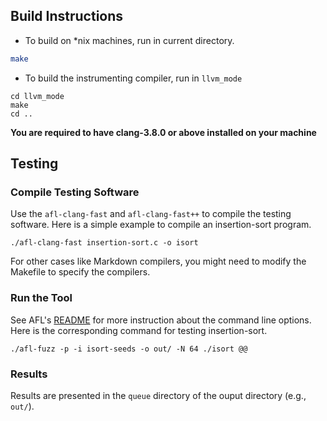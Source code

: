 ## Build Instructions

- To build on *nix machines, run in current directory.

```bash
make
```
- To build the instrumenting compiler, run in `llvm_mode`
 
```
cd llvm_mode
make
cd ..
```

**You are required to have clang-3.8.0 or above installed on your machine**

## Testing
### Compile Testing Software
Use the `afl-clang-fast` and `afl-clang-fast++` to compile the testing software.
Here is a simple example to compile an insertion-sort program.
```
./afl-clang-fast insertion-sort.c -o isort
```
For other cases like Markdown compilers, you might need to modify the Makefile to specify the compilers.

### Run the Tool
See AFL's [README](docs/README) for more instruction about the command line options. Here is the corresponding command for testing insertion-sort.
```
./afl-fuzz -p -i isort-seeds -o out/ -N 64 ./isort @@
```
### Results
Results are presented in the ```queue``` directory of the ouput directory (e.g., `out/`).
